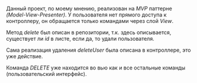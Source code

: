 Данный проект, по моему мнению, реализован на *MVP* паттерне *(Model-View-Presenter)*. 
У пользователя нет прямого доступа к контроллеру, он обращается только командами через слой *View*.

Метод *delete* был описан в репозитории, т.к. здесь описывается, существует ли *id* в листе, если да, то удали пользователя.

Сама реализация удаления *deleteUser* была описана в контроллере, это уже действие.

Команда *DELETE* уже находится во вью как и все остальные команды (пользовательский интерфейс).